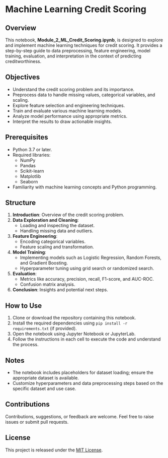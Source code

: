 # Machine Learning Credit Scoring

## Overview
This notebook, **Module_2_ML_Credit_Scoring.ipynb**, is designed to explore and implement machine learning techniques for credit scoring. It provides a step-by-step guide to data preprocessing, feature engineering, model training, evaluation, and interpretation in the context of predicting creditworthiness.

## Objectives
- Understand the credit scoring problem and its importance.
- Preprocess data to handle missing values, categorical variables, and scaling.
- Explore feature selection and engineering techniques.
- Train and evaluate various machine learning models.
- Analyze model performance using appropriate metrics.
- Interpret the results to draw actionable insights.

## Prerequisites
- Python 3.7 or later.
- Required libraries:
  - NumPy
  - Pandas
  - Scikit-learn
  - Matplotlib
  - Seaborn
- Familiarity with machine learning concepts and Python programming.

## Structure
1. **Introduction**: Overview of the credit scoring problem.
2. **Data Exploration and Cleaning**:
   - Loading and inspecting the dataset.
   - Handling missing data and outliers.
3. **Feature Engineering**:
   - Encoding categorical variables.
   - Feature scaling and transformation.
4. **Model Training**:
   - Implementing models such as Logistic Regression, Random Forests, and Gradient Boosting.
   - Hyperparameter tuning using grid search or randomized search.
5. **Evaluation**:
   - Metrics like accuracy, precision, recall, F1-score, and AUC-ROC.
   - Confusion matrix analysis.
6. **Conclusion**: Insights and potential next steps.

## How to Use
1. Clone or download the repository containing this notebook.
2. Install the required dependencies using `pip install -r requirements.txt` (if provided).
3. Open the notebook using Jupyter Notebook or JupyterLab.
4. Follow the instructions in each cell to execute the code and understand the process.

## Notes
- The notebook includes placeholders for dataset loading; ensure the appropriate dataset is available.
- Customize hyperparameters and data preprocessing steps based on the specific dataset and use case.

## Contributions
Contributions, suggestions, or feedback are welcome. Feel free to raise issues or submit pull requests.

## License
This project is released under the [MIT License](LICENSE).
